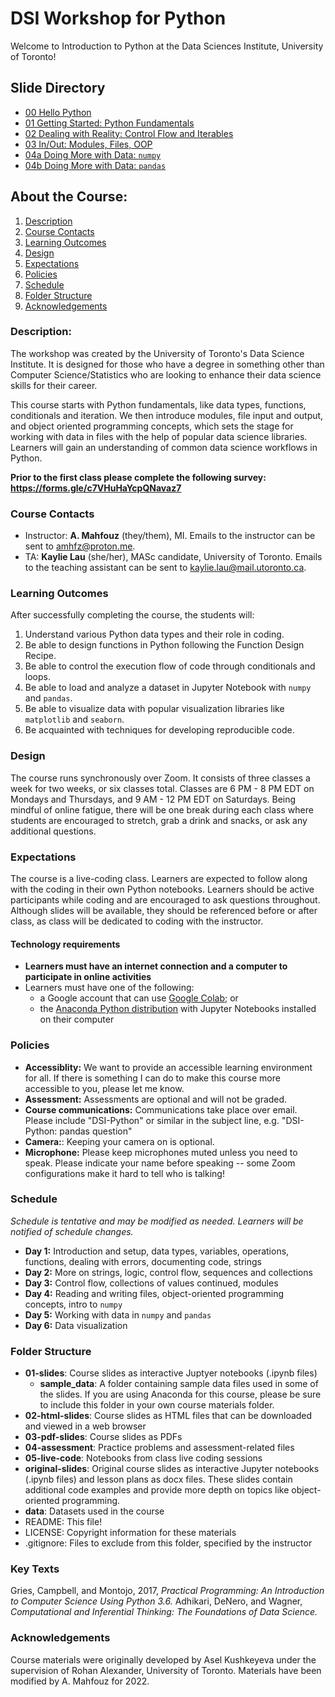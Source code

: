 # DSI Workshop for Python

Welcome to Introduction to Python at the Data Sciences Institute, University of Toronto!

## Slide Directory
* [00 Hello Python](https://amfz.github.io/dsi-python-workshop/slides/00_hello_python.slides#/)
* [01 Getting Started: Python Fundamentals](https://amfz.github.io/dsi-python-workshop/slides/01_getting_started_fundamentals.slides#/)
* [02 Dealing with Reality: Control Flow and Iterables](https://amfz.github.io/dsi-python-workshop/slides/02_reality_control_flow_iterables.slides#/)
* [03 In/Out: Modules, Files, OOP](https://amfz.github.io/dsi-python-workshop/slides/03_in_out_modules_files_oop.slides#/)
* [04a Doing More with Data: `numpy`](https://amfz.github.io/dsi-python-workshop/slides/04a_data_numpy.slides#/)
* [04b Doing More with Data: `pandas`](https://amfz.github.io/dsi-python-workshop/slides/04b_data_pandas.slides#/)

## About the Course:
1. [Description](#description)
2. [Course Contacts](#course-contacts)
3. [Learning Outcomes](#learning-outcomes)
4. [Design](#design)
5. [Expectations](#expectations)
6. [Policies](#policies)
7. [Schedule](#schedule)
8. [Folder Structure](#folder-structure)
9. [Acknowledgements](#acknowledgements)

### Description:
The workshop was created by the University of Toronto's Data Science Institute. It is designed for those who have a degree in something other than Computer Science/Statistics who are looking to enhance their data science skills for their career.

This course starts with Python fundamentals, like data types, functions, conditionals and iteration. We then introduce modules, file input and output, and object oriented programming concepts, which sets the stage for working with data in files with the help of popular data science libraries. Learners will gain an understanding of common data science workflows in Python. 

**Prior to the first class please complete the following survey:
https://forms.gle/c7VHuHaYcpQNavaz7**

### Course Contacts
* Instructor: **A. Mahfouz** (they/them), MI. Emails to the instructor can be sent to amhfz@proton.me.
* TA: **Kaylie Lau** (she/her), MASc candidate, University of Toronto. Emails to the teaching assistant can be sent to kaylie.lau@mail.utoronto.ca.


### Learning Outcomes
After successfully completing the course, the students will:
1. Understand various Python data types and their role in coding.
2. Be able to design functions in Python following the Function Design Recipe.
3. Be able to control the execution flow of code through conditionals and loops.
4. Be able to load and analyze a dataset in Jupyter Notebook with `numpy` and `pandas`.
5. Be able to visualize data with popular visualization libraries like `matplotlib` and `seaborn`.
6. Be acquainted with techniques for developing reproducible code.

### Design
The course runs synchronously over Zoom. It consists of three classes a week for two weeks, or six classes total. Classes are 6 PM - 8 PM EDT on Mondays and Thursdays, and 9 AM - 12 PM EDT on Saturdays. Being mindful of online fatigue, there will be one break during each class where students are encouraged to stretch, grab a drink and snacks, or ask any additional questions.

### Expectations
The course is a live-coding class. Learners are expected to follow along with the coding in their own Python notebooks. Learners should be active participants while coding and are encouraged to ask questions throughout. Although slides will be available, they should be referenced before or after class, as class will be dedicated to coding with the instructor.

#### Technology requirements
* **Learners must have an internet connection and a computer to participate in online activities**
* Learners must have one of the following:
  * a Google account that can use [Google Colab](https://colab.research.google.com/); or
  * the [Anaconda Python distribution](https://www.anaconda.com/products/distribution) with Jupyter Notebooks installed on their computer

### Policies
* **Accessiblity:** We want to provide an accessible learning environment for all. If there is something I can do to make this course more accessible to you, please let me know.
* **Assessment:** Assessments are optional and will not be graded.
* **Course communications:** Communications take place over email. Please include "DSI-Python" or similar in the subject line, e.g. "DSI-Python: pandas question"
* **Camera:**: Keeping your camera on is optional.
* **Microphone:** Please keep microphones muted unless you need to speak. Please indicate your name before speaking -- some Zoom configurations make it hard to tell who is talking!

### Schedule
*Schedule is tentative and may be modified as needed. Learners will be notified of schedule changes.*

* **Day 1:** Introduction and setup, data types, variables, operations, functions, dealing with errors, documenting code, strings
* **Day 2:** More on strings, logic, control flow, sequences and collections
* **Day 3:** Control flow, collections of values continued, modules
* **Day 4:** Reading and writing files, object-oriented programming concepts, intro to `numpy`
* **Day 5:** Working with data in `numpy` and `pandas`
* **Day 6:** Data visualization

### Folder Structure
* **01-slides**: Course slides as interactive Juptyer notebooks (.ipynb files)
  * **sample_data**: A folder containing sample data files used in some of the slides. If you are using Anaconda for this course, please be sure to include this folder in your own course materials folder.
* **02-html-slides**: Course slides as HTML files that can be downloaded and viewed in a web browser
* **03-pdf-slides**: Course slides as PDFs
* **04-assessment**: Practice problems and assessment-related files
* **05-live-code**: Notebooks from class live coding sessions
* **original-slides**: Original course slides as interactive Jupyter notebooks (.ipynb files) and lesson plans as docx files. These slides contain additional code examples and provide more depth on topics like object-oriented programming.
* **data**: Datasets used in the course
* README: This file!
* LICENSE: Copyright information for these materials
* .gitignore: Files to exclude from this folder, specified by the instructor

### Key Texts
Gries, Campbell, and Montojo, 2017, _Practical Programming: An Introduction to Computer Science Using Python 3.6._
Adhikari, DeNero, and Wagner, _Computational and Inferential Thinking: The Foundations of Data Science._

### Acknowledgements
Course materials were originally developed by Asel Kushkeyeva under the supervision of Rohan Alexander, University of Toronto. Materials have been modified by A. Mahfouz for 2022.
